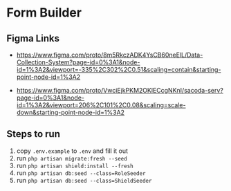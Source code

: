 # Form Builder

## Figma Links

-   https://www.figma.com/proto/8m5RkczADK4YsCB60neElL/Data-Collection-System?page-id=0%3A1&node-id=1%3A2&viewport=-335%2C302%2C0.51&scaling=contain&starting-point-node-id=1%3A2

-   https://www.figma.com/proto/VwciEjkPKM2OKlECcgNKnI/sacoda-serv?page-id=0%3A1&node-id=1%3A2&viewport=206%2C101%2C0.08&scaling=scale-down&starting-point-node-id=1%3A2

## Steps to run

1. copy `.env.example` to `.env` and fill it out
2. run `php artisan migrate:fresh --seed`
3. run `php artisan shield:install --fresh`
4. run `php artisan db:seed --class=RoleSeeder`
5. run `php artisan db:seed --class=ShieldSeeder`
